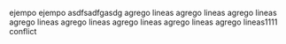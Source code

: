 ejempo
ejempo asdfsadfgasdg
agrego lineas
agrego lineas
agrego lineas
agrego lineas
agrego lineas
agrego lineas
agrego lineas
agrego lineas1111
conflict
